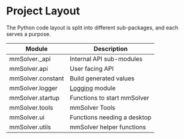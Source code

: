 # Project Layout

The Python code layout is split into different sub-packages, and each
serves a purpose.

| Module            | Description                                                      |
|-------------------|------------------------------------------------------------------|
| mmSolver._api     | Internal API sub-modules                                         |
| mmSolver.api      | User facing API                                                  |
| mmSolver.constant | Build generated values                                           |
| mmSolver.logger   | [Logging](https://docs.python.org/3/library/logging.html) module |
| mmSolver.startup  | Functions to start mmSolver                                      |
| mmSolver.tools    | mmSolver Tools                                                   |
| mmSolver.ui       | Functions needing a desktop                                      |
| mmSolver.utils    | mmSolver helper functions                                        |

